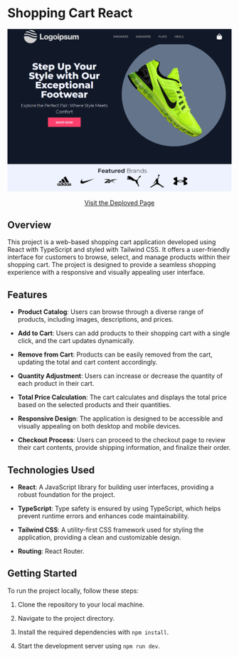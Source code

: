# Shopping Cart React

![Page Preview](cart-preview.PNG)

<div align="center">
  <a href="https://matalvarez10.github.io/Shopping-cart//">Visit the Deployed Page</a>
</div>


## Overview

This project is a web-based shopping cart application developed using React with TypeScript and styled with Tailwind CSS. It offers a user-friendly interface for customers to browse, select, and manage products within their shopping cart. The project is designed to provide a seamless shopping experience with a responsive and visually appealing user interface.

## Features

- **Product Catalog**: Users can browse through a diverse range of products, including images, descriptions, and prices.

- **Add to Cart**: Users can add products to their shopping cart with a single click, and the cart updates dynamically.

- **Remove from Cart**: Products can be easily removed from the cart, updating the total and cart content accordingly.

- **Quantity Adjustment**: Users can increase or decrease the quantity of each product in their cart.

- **Total Price Calculation**: The cart calculates and displays the total price based on the selected products and their quantities.

- **Responsive Design**: The application is designed to be accessible and visually appealing on both desktop and mobile devices.

- **Checkout Process**: Users can proceed to the checkout page to review their cart contents, provide shipping information, and finalize their order.


## Technologies Used

- **React**: A JavaScript library for building user interfaces, providing a robust foundation for the project.

- **TypeScript**: Type safety is ensured by using TypeScript, which helps prevent runtime errors and enhances code maintainability.

- **Tailwind CSS**: A utility-first CSS framework used for styling the application, providing a clean and customizable design.

- **Routing**: React Router.


## Getting Started

To run the project locally, follow these steps:

1. Clone the repository to your local machine.

2. Navigate to the project directory.

3. Install the required dependencies with `npm install`.

4. Start the development server using `npm run dev`.
